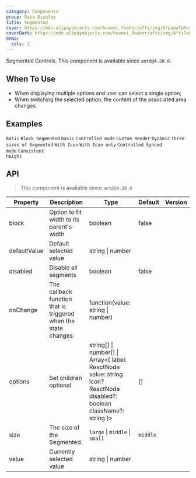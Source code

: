 ```yaml
---
category: Components
group: Data Display
title: Segmented
cover: https://mdn.alipayobjects.com/huamei_7uahnr/afts/img/A*papwTpNscPIAAAAAAAAAAAAADrJ8AQ/original
coverDark: https://mdn.alipayobjects.com/huamei_7uahnr/afts/img/A*tz7qSaWpi1kAAAAAAAAAAAAADrJ8AQ/original
demo:
  cols: 2
---
```


Segmented Controls. This component is available since `antd@4.20.0`.

## When To Use

- When displaying multiple options and user can select a single option;
- When switching the selected option, the content of the associated area changes.

## Examples

<!-- prettier-ignore -->
<code src="./demo/basic.tsx">Basic</code>
<code src="./demo/block.tsx">Block Segmented</code>
<code src="./demo/disabled.tsx">Basic</code>
<code src="./demo/controlled.tsx">Controlled mode</code>
<code src="./demo/custom.tsx">Custom Render</code>
<code src="./demo/dynamic.tsx">Dynamic</code>
<code src="./demo/size.tsx">Three sizes of Segmented</code>
<code src="./demo/with-icon.tsx">With Icon</code>
<code src="./demo/icon-only.tsx">With Icon only</code>
<code src="./demo/controlled-two.tsx" debug>Controlled Synced mode</code>
<code src="./demo/size-consistent.tsx" debug>Consistent height</code>

## API

> This component is available since `antd@4.20.0`

| Property | Description | Type | Default | Version |
| --- | --- | --- | --- | --- |
| block | Option to fit width to its parent\'s width | boolean | false |  |
| defaultValue | Default selected value | string \| number |  |  |
| disabled | Disable all segments | boolean | false |  |
| onChange | The callback function that is triggered when the state changes | function(value: string \| number) |  |  |
| options | Set children optional | string\[] \| number\[] \| Array<{ label: ReactNode value: string icon? ReactNode disabled?: boolean className?: string }> | [] |  |
| size | The size of the Segmented. | `large` \| `middle` \| `small` | `middle` |  |
| value | Currently selected value | string \| number |  |  |
